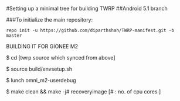 #Setting up a minimal tree for building TWRP
##Android 5.1 branch

###To initialize the main repository:

````
repo init -u https://github.com/diparthshah/TWRP-manifest.git -b master
````
BUILDING IT FOR GIONEE M2 

$ cd [twrp source which synced from above]

$ source build/envsetup.sh 

$ lunch omni_m2-userdebug 

$ make clean && make -j# recoveryimage  [# : no. of cpu cores ] 
